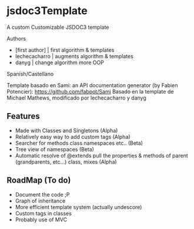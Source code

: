 jsdoc3Template
==============

A custom Customizable JSDOC3 template

Authors
- [first author]  | first algorithm & templates
- lechecacharro		| augments algorithm & templates
- danyg				| change algorithm more OOP

Spanish/Castellano

Template basado en Sami: an API documentation generator (by Fabien Potencier): <https://github.com/fabpot/Sami>
Basado en la template de Michael Mathews, modificado por lechecacharro y danyg

Features
--------

- Made with Classes and Singletons (Alpha)
- Relatively easy way to add custom tags (Alpha)
- Searcher for methods class namespaces etc.. (Beta)
- Tree view of namespaces (Beta)
- Automatic resolve of @extends pull the properties & methods of parent (grandparents, etc...) class, mixes (Alpha)

RoadMap (To do)
--------------
- Document the code ;P
- Graph of inheritance
- More efficient template system (actually undescore)
- Custom tags in classes
- Probably use of MVC
